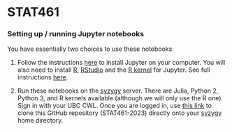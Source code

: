 # STAT461

### Setting up / running Jupyter notebooks

You have essentially two choices to use these notebooks:
 
1. Follow the instructions [here](https://jupyter.org/install.html) to install Jupyter on your computer. You will also need to 
install [R](https://cran.r-project.org/), [RStudio](https://posit.co/download/rstudio-desktop/) and the [R kernel](https://cran.r-project.org/package=IRkernel) for Jupyter. See full instructions
[here](https://irkernel.github.io/installation/).

2. Run these notebooks on the [syzygy](https://ubc.syzygy.ca/) server. There are Julia, Python 2, Python 3, and R kernels available (although we will only use the R one). Sign in with your UBC CWL. Once you are logged in, use [this link](https://ubc.syzygy.ca/jupyter/user-redirect/git-pull?repo=https://github.com/msalibian/STAT461-2023) to clone this GitHub repository (STAT461-2023) directly onto your [syzygy](https://ubc.syzygy.ca/) home directory. 
